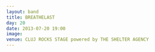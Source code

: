```yaml
---
layout: band
title: BREATHELAST
day: 20
date: 2013-07-20 19:00
image: 
venue: CLUJ ROCKS STAGE powered by THE SHELTER AGENCY
---
```



